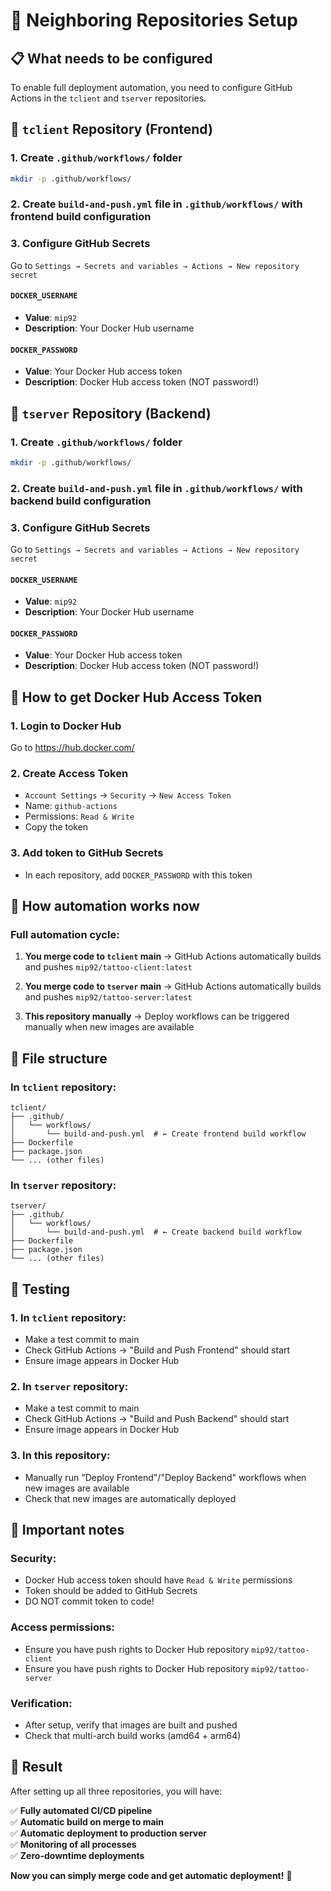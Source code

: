 # 🔧 Neighboring Repositories Setup

## 📋 What needs to be configured

To enable full deployment automation, you need to configure GitHub Actions in the `tclient` and `tserver` repositories.

## 🎯 `tclient` Repository (Frontend)

### 1. Create `.github/workflows/` folder

```bash
mkdir -p .github/workflows/
```

### 2. Create `build-and-push.yml` file in `.github/workflows/` with frontend build configuration

### 3. Configure GitHub Secrets

Go to `Settings → Secrets and variables → Actions → New repository secret`

#### `DOCKER_USERNAME`

- **Value**: `mip92`
- **Description**: Your Docker Hub username

#### `DOCKER_PASSWORD`

- **Value**: Your Docker Hub access token
- **Description**: Docker Hub access token (NOT password!)

## 🎯 `tserver` Repository (Backend)

### 1. Create `.github/workflows/` folder

```bash
mkdir -p .github/workflows/
```

### 2. Create `build-and-push.yml` file in `.github/workflows/` with backend build configuration

### 3. Configure GitHub Secrets

Go to `Settings → Secrets and variables → Actions → New repository secret`

#### `DOCKER_USERNAME`

- **Value**: `mip92`
- **Description**: Your Docker Hub username

#### `DOCKER_PASSWORD`

- **Value**: Your Docker Hub access token
- **Description**: Docker Hub access token (NOT password!)

## 🔑 How to get Docker Hub Access Token

### 1. Login to Docker Hub

Go to https://hub.docker.com/

### 2. Create Access Token

- `Account Settings` → `Security` → `New Access Token`
- Name: `github-actions`
- Permissions: `Read & Write`
- Copy the token

### 3. Add token to GitHub Secrets

- In each repository, add `DOCKER_PASSWORD` with this token

## 🔄 How automation works now

### **Full automation cycle:**

1. **You merge code to `tclient` main**
   → GitHub Actions automatically builds and pushes `mip92/tattoo-client:latest`

2. **You merge code to `tserver` main**
   → GitHub Actions automatically builds and pushes `mip92/tattoo-server:latest`

3. **This repository manually**
   → Deploy workflows can be triggered manually when new images are available

## 📁 File structure

### In `tclient` repository:

```
tclient/
├── .github/
│   └── workflows/
│       └── build-and-push.yml  # ← Create frontend build workflow
├── Dockerfile
├── package.json
└── ... (other files)
```

### In `tserver` repository:

```
tserver/
├── .github/
│   └── workflows/
│       └── build-and-push.yml  # ← Create backend build workflow
├── Dockerfile
├── package.json
└── ... (other files)
```

## 🧪 Testing

### 1. **In `tclient` repository:**

- Make a test commit to main
- Check GitHub Actions → "Build and Push Frontend" should start
- Ensure image appears in Docker Hub

### 2. **In `tserver` repository:**

- Make a test commit to main
- Check GitHub Actions → "Build and Push Backend" should start
- Ensure image appears in Docker Hub

### 3. **In this repository:**

- Manually run "Deploy Frontend"/"Deploy Backend" workflows when new images are available
- Check that new images are automatically deployed

## 🚨 Important notes

### **Security:**

- Docker Hub access token should have `Read & Write` permissions
- Token should be added to GitHub Secrets
- DO NOT commit token to code!

### **Access permissions:**

- Ensure you have push rights to Docker Hub repository `mip92/tattoo-client`
- Ensure you have push rights to Docker Hub repository `mip92/tattoo-server`

### **Verification:**

- After setup, verify that images are built and pushed
- Check that multi-arch build works (amd64 + arm64)

## 🎉 Result

After setting up all three repositories, you will have:

✅ **Fully automated CI/CD pipeline**  
✅ **Automatic build on merge to main**  
✅ **Automatic deployment to production server**  
✅ **Monitoring of all processes**  
✅ **Zero-downtime deployments**

**Now you can simply merge code and get automatic deployment!** 🚀
